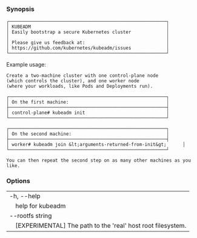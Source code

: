 ### Synopsis

    ┌──────────────────────────────────────────────────────────┐
    │ KUBEADM                                                  │
    │ Easily bootstrap a secure Kubernetes cluster             │
    │                                                          │
    │ Please give us feedback at:                              │
    │ https://github.com/kubernetes/kubeadm/issues             │
    └──────────────────────────────────────────────────────────┘

Example usage:

    Create a two-machine cluster with one control-plane node
    (which controls the cluster), and one worker node
    (where your workloads, like Pods and Deployments run).

    ┌──────────────────────────────────────────────────────────┐
    │ On the first machine:                                    │
    ├──────────────────────────────────────────────────────────┤
    │ control-plane# kubeadm init                              │
    └──────────────────────────────────────────────────────────┘

    ┌──────────────────────────────────────────────────────────┐
    │ On the second machine:                                   │
    ├──────────────────────────────────────────────────────────┤
    │ worker# kubeadm join &lt;arguments-returned-from-init&gt;      │
    └──────────────────────────────────────────────────────────┘

    You can then repeat the second step on as many other machines as you like.

### Options

   <table style="width: 100%; table-layout: fixed;">
<colgroup>
<col span="1" style="width: 10px;" />
<col span="1" />
</colgroup>
<tbody>

<tr>
<td colspan="2">-h, --help</td>
</tr>
<tr>
<td></td><td style="line-height: 130%; word-wrap: break-word;">help for kubeadm</td>
</tr>

<tr>
<td colspan="2">--rootfs string</td>
</tr>
<tr>
<td></td><td style="line-height: 130%; word-wrap: break-word;">[EXPERIMENTAL] The path to the 'real' host root filesystem.</td>
</tr>

</tbody>
</table>
